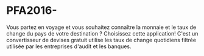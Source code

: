 # PFA2016-
Vous partez en voyage et vous souhaitez connaître la monnaie et le taux de change du pays de votre destination ? Choisissez cette application! C'est un convertisseur de devises gratuit utilise les taux de change quotidiens filtrée utilisée par les entreprises d'audit et les banques.
